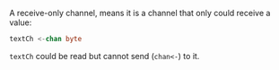 A receive-only channel, means it is a channel that only could receive a value:
```go
textCh <-chan byte
```
`textCh` could be read but cannot send (`chan<-`) to it.